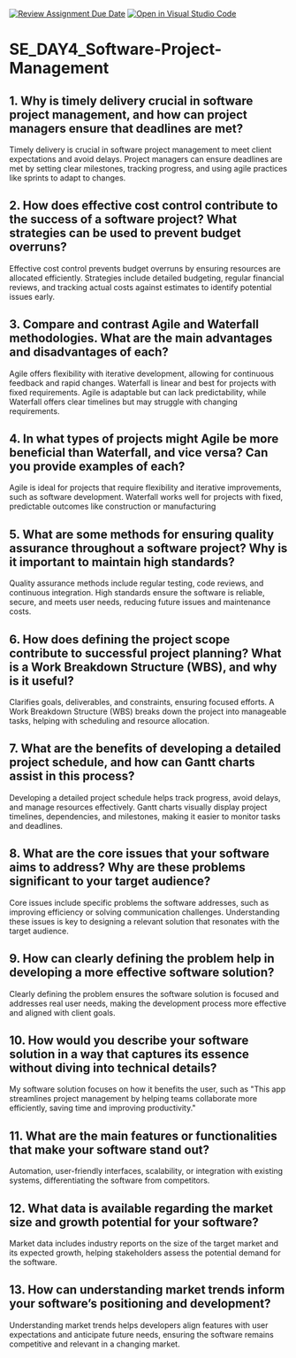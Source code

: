 [![Review Assignment Due Date](https://classroom.github.com/assets/deadline-readme-button-22041afd0340ce965d47ae6ef1cefeee28c7c493a6346c4f15d667ab976d596c.svg)](https://classroom.github.com/a/9pw6JKcu)
[![Open in Visual Studio Code](https://classroom.github.com/assets/open-in-vscode-2e0aaae1b6195c2367325f4f02e2d04e9abb55f0b24a779b69b11b9e10269abc.svg)](https://classroom.github.com/online_ide?assignment_repo_id=17358692&assignment_repo_type=AssignmentRepo)
# SE_DAY4_Software-Project-Management
## 1. Why is timely delivery crucial in software project management, and how can project managers ensure that deadlines are met?
Timely delivery is crucial in software project management to meet client expectations and avoid delays. Project managers can ensure deadlines are met by setting clear milestones, tracking progress, and using agile practices like sprints to adapt to changes.
## 2. How does effective cost control contribute to the success of a software project? What strategies can be used to prevent budget overruns?
Effective cost control prevents budget overruns by ensuring resources are allocated efficiently. Strategies include detailed budgeting, regular financial reviews, and tracking actual costs against estimates to identify potential issues early.
## 3. Compare and contrast Agile and Waterfall methodologies. What are the main advantages and disadvantages of each?
Agile offers flexibility with iterative development, allowing for continuous feedback and rapid changes. Waterfall is linear and best for projects with fixed requirements. Agile is adaptable but can lack predictability, while Waterfall offers clear timelines but may struggle with changing requirements.
## 4. In what types of projects might Agile be more beneficial than Waterfall, and vice versa? Can you provide examples of each?
Agile is ideal for projects that require flexibility and iterative improvements, such as software development. Waterfall works well for projects with fixed, predictable outcomes like construction or manufacturing
## 5. What are some methods for ensuring quality assurance throughout a software project? Why is it important to maintain high standards?
Quality assurance methods include regular testing, code reviews, and continuous integration. High standards ensure the software is reliable, secure, and meets user needs, reducing future issues and maintenance costs.
## 6. How does defining the project scope contribute to successful project planning? What is a Work Breakdown Structure (WBS), and why is it useful?
Clarifies goals, deliverables, and constraints, ensuring focused efforts. A Work Breakdown Structure (WBS) breaks down the project into manageable tasks, helping with scheduling and resource allocation.
## 7. What are the benefits of developing a detailed project schedule, and how can Gantt charts assist in this process?
Developing a detailed project schedule helps track progress, avoid delays, and manage resources effectively. Gantt charts visually display project timelines, dependencies, and milestones, making it easier to monitor tasks and deadlines.
## 8. What are the core issues that your software aims to address? Why are these problems significant to your target audience?
Core issues include specific problems the software addresses, such as improving efficiency or solving communication challenges. Understanding these issues is key to designing a relevant solution that resonates with the target audience.
## 9. How can clearly defining the problem help in developing a more effective software solution?
Clearly defining the problem ensures the software solution is focused and addresses real user needs, making the development process more effective and aligned with client goals.
## 10. How would you describe your software solution in a way that captures its essence without diving into technical details?
My software solution focuses on how it benefits the user, such as "This app streamlines project management by helping teams collaborate more efficiently, saving time and improving productivity."
## 11. What are the main features or functionalities that make your software stand out?
Automation, user-friendly interfaces, scalability, or integration with existing systems, differentiating the software from competitors.
## 12. What data is available regarding the market size and growth potential for your software?
Market data includes industry reports on the size of the target market and its expected growth, helping stakeholders assess the potential demand for the software.
## 13. How can understanding market trends inform your software’s positioning and development?
Understanding market trends helps developers align features with user expectations and anticipate future needs, ensuring the software remains competitive and relevant in a changing market.
